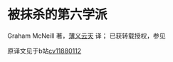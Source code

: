 # 被抹杀的第六学派
Graham McNeill 著，[薄义云天](https://space.bilibili.com/49566701) 译；
已获转载授权，参见

原译文见于b站[cv11880112](https://www.bilibili.com/read/cv11880112/)
